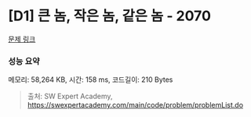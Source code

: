 # [D1] 큰 놈, 작은 놈, 같은 놈 - 2070 

[문제 링크](https://swexpertacademy.com/main/code/problem/problemDetail.do?contestProbId=AV5QQ6qqA40DFAUq) 

### 성능 요약

메모리: 58,264 KB, 시간: 158 ms, 코드길이: 210 Bytes



> 출처: SW Expert Academy, https://swexpertacademy.com/main/code/problem/problemList.do